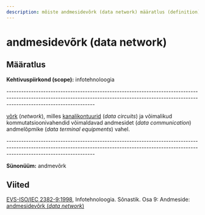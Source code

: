 ```yaml
---
description: mõiste andmesidevõrk (data network) määratlus (definition)
---
```


# andmesidevõrk (data network)

## Määratlus

**Kehtivuspiirkond (scope):** infotehnoloogia

\------------------------------------------------------------------------------------------------------------------------------------------------------------------------------------------------

[võrk](vork-network.md) (_network_), milles [kanalikontuurid](kanalikontuur-data-circuit.md) (_data circuits_) ja võimalikud kommutatsioonivahendid võimaldavad andmesidet (_data communication_) andmelõpmike (_data terminal equipments_) vahel.

\------------------------------------------------------------------------------------------------------------------------------------------------------------------------------------------------

**Sünonüüm:** andmevõrk

## Viited

[EVS-ISO/IEC 2382-9:1998](http://www.evs.ee/tooted/evs-iso-iec-2382-9-1998), Infotehnoloogia. Sõnastik. Osa 9: Andmeside:[ ](https://www.eki.ee/dict/its/index.cgi?Q=D197D7EE-6C03-1014-88DC-FC5F0DBED45A\&F=GUID\&C01=1\&C02=0\&C10=1)[andmesidevõrk (_data network_)](https://www.eki.ee/dict/its/index.cgi?Q=D197D7EE-6C03-1014-88DC-FC5F0DBED45A\&F=GUID\&C01=1\&C02=0\&C10=1)
